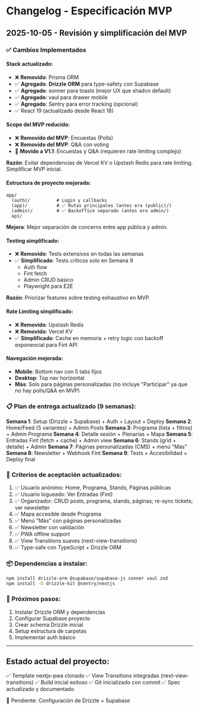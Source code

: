 # Changelog - Especificación MVP

## 2025-10-05 - Revisión y simplificación del MVP

### ✅ Cambios Implementados

#### Stack actualizado:
- ❌ **Removido**: Prisma ORM
- ✅ **Agregado**: **Drizzle ORM** para type-safety con Supabase
- ✅ **Agregado**: sonner para toasts (mejor UX que shadcn default)
- ✅ **Agregado**: vaul para drawer mobile
- ✅ **Agregado**: Sentry para error tracking (opcional)
- ✅ React 19 (actualizado desde React 18)

#### Scope del MVP reducido:
- ❌ **Removido del MVP**: Encuestas (Polls)
- ❌ **Removido del MVP**: Q&A con voting
- 📅 **Movido a V1.1**: Encuestas y Q&A (requieren rate limiting complejo)

**Razón**: Evitar dependencias de Vercel KV o Upstash Redis para rate limiting. Simplificar MVP inicial.

#### Estructura de proyecto mejorada:
```
app/
  (auth)/          # Login y callbacks
  (app)/           # ✅ Rutas principales (antes era (public)/)
  (admin)/         # ✅ Backoffice separado (antes era admin/)
  api/
```

**Mejora**: Mejor separación de concerns entre app pública y admin.

#### Testing simplificado:
- ❌ **Removido**: Tests extensivos en todas las semanas
- ✅ **Simplificado**: Tests críticos solo en Semana 9
  - Auth flow
  - Fint fetch
  - Admin CRUD básico
  - Playwright para E2E

**Razón**: Priorizar features sobre testing exhaustivo en MVP.

#### Rate Limiting simplificado:
- ❌ **Removido**: Upstash Redis
- ❌ **Removido**: Vercel KV
- ✅ **Simplificado**: Cache en memoria + retry logic con backoff exponencial para Fint API

#### Navegación mejorada:
- **Mobile**: Bottom nav con 5 tabs fijos
- **Desktop**: Top nav horizontal
- **Más**: Solo para páginas personalizadas (no incluye "Participar" ya que no hay polls/Q&A en MVP)

### 📋 Plan de entrega actualizado (9 semanas):

**Semana 1**: Setup (Drizzle + Supabase) + Auth + Layout + Deploy
**Semana 2**: Home/Feed (5 variantes) + Admin Posts
**Semana 3**: Programa (lista + filtros) + Admin Programa
**Semana 4**: Detalle sesión + Plenarias + Mapa
**Semana 5**: Entradas Fint (fetch + cache) + Admin view
**Semana 6**: Stands (grid + detalle) + Admin
**Semana 7**: Páginas personalizadas (CMS) + menú "Más"
**Semana 8**: Newsletter + Webhook Fint
**Semana 9**: Tests + Accesibilidad + Deploy final

### 🎯 Criterios de aceptación actualizados:

1. ✅ Usuario anónimo: Home, Programa, Stands, Páginas públicas
2. ✅ Usuario logueado: Ver Entradas (Fint)
3. ✅ Organizador: CRUD posts, programa, stands, páginas; re-sync tickets; ver newsletter
4. ✅ Mapa accesible desde Programa
5. ✅ Menú "Más" con páginas personalizadas
6. ✅ Newsletter con validación
7. ✅ PWA offline support
8. ✅ View Transitions suaves (next-view-transitions)
9. ✅ Type-safe con TypeScript + Drizzle ORM

### 📦 Dependencias a instalar:

```bash
npm install drizzle-orm @supabase/supabase-js sonner vaul zod
npm install -D drizzle-kit @sentry/nextjs
```

### 🔄 Próximos pasos:

1. Instalar Drizzle ORM y dependencias
2. Configurar Supabase proyecto
3. Crear schema Drizzle inicial
4. Setup estructura de carpetas
5. Implementar auth básico

---

## Estado actual del proyecto:

✅ Template nextjs-pwa clonado
✅ View Transitions integradas (next-view-transitions)
✅ Build inicial exitoso
✅ Git inicializado con commit
✅ Spec actualizado y documentado

🔄 Pendiente: Configuración de Drizzle + Supabase
